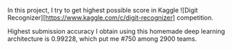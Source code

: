 In this project, I try to get highest possible score in Kaggle ![Digit Recognizer][https://www.kaggle.com/c/digit-recognizer] competition.

Highest submission accuracy I obtain using this homemade deep learning architecture is 0.99228, which put me #750 among 2900 teams.

